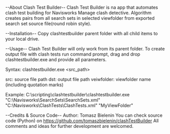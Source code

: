 --About Clash Test Builder--
Clash Test Builder is na app that automates clash test building for Navisworks Manage clash detective.
Algorithm creates pairs from all search sets in selected viewfolder from exported search set source file(round robin style).

--Installation--
Copy clashtestbuilder parent folder with all child items to your local drive.

--Usage--
Clash Test Builder will only work from its parent folder.
To create output file with clash tests run command prompt, drag and drop clashtestbuilder.exe and provide all parameters.

Syntax:
clashtestbuilder.exe <src_path> <dst> <viewfolder>

src: source file path
dst: output file path
veiwfolder: viewfolder name (including quotation marks)

Example:
C:\scripting\clashtestbuilder\clashtestbuilder.exe "C:\Navisworks\SearchSets\SearchSets.xml" "C:\Navisworks\ClashTests\ClashTests.xml" "MyViewFolder"

--Credits & Source Code--
Author: Tomasz Bielenin
You can check source code (Python) on https://github.com/tomaszbielenin/clashTestBuilder
All comments and ideas for further development are welcomed.

